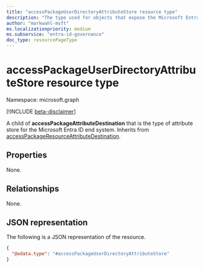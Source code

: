 ```yaml
---
title: "accessPackageUserDirectoryAttributeStore resource type"
description: "The type used for objects that expose the Microsoft Entra ID end system to which the user configured values will be saved to."
author: "markwahl-msft"
ms.localizationpriority: medium
ms.subservice: "entra-id-governance"
doc_type: resourcePageType
---
```


# accessPackageUserDirectoryAttributeStore resource type

Namespace: microsoft.graph

[!INCLUDE [beta-disclaimer](../../includes/beta-disclaimer.md)]

A child of **accessPackageAttributeDestination** that is the type of attribute store for the Microsoft Entra ID end system. Inherits from [accessPackageResourceAttributeDestination](../resources/accesspackageresourceattributedestination.md). 

## Properties
None.

## Relationships
None.

## JSON representation
The following is a JSON representation of the resource.
<!-- {
  "blockType": "resource",
  "@odata.type": "microsoft.graph.accessPackageUserDirectoryAttributeStore",
  "baseType": "microsoft.graph.accessPackageResourceAttributeDestination"
}
-->
``` json
{
  "@odata.type": "#accessPackageUserDirectoryAttributeStore"
}
```
